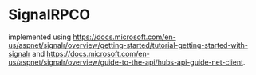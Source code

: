 # SignalRPCO
implemented using https://docs.microsoft.com/en-us/aspnet/signalr/overview/getting-started/tutorial-getting-started-with-signalr
and https://docs.microsoft.com/en-us/aspnet/signalr/overview/guide-to-the-api/hubs-api-guide-net-client.
